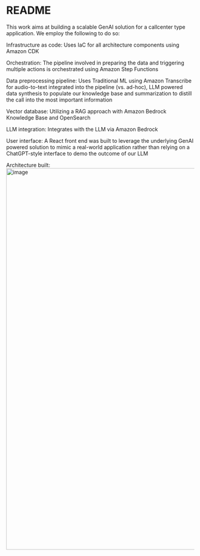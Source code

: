 # README #

This work aims at building a scalable GenAI solution for a callcenter type application. We employ the following to do so:

Infrastructure as code: Uses IaC for all architecture components using Amazon CDK​

Orchestration: The pipeline involved in preparing the data and triggering multiple actions is orchestrated using Amazon Step Functions​

Data preprocessing pipeline: Uses Traditional ML using Amazon Transcribe for audio-to-text integrated into the pipeline (vs. ad-hoc), LLM powered data synthesis to populate our knowledge base and summarization to distill the call into the most important information​

Vector database: Utilizing a RAG approach with Amazon Bedrock Knowledge Base and OpenSearch​

LLM integration: Integrates with the LLM via Amazon Bedrock​

User interface: A React front end was built to leverage the underlying GenAI powered solution to mimic a real-world application rather than relying on a ChatGPT-style interface to demo the outcome of our LLM

Architecture built:
<img width="1022" alt="image" src="https://github.com/user-attachments/assets/a32b38fc-1ea0-47d5-beae-cb7a1ae98a37">

